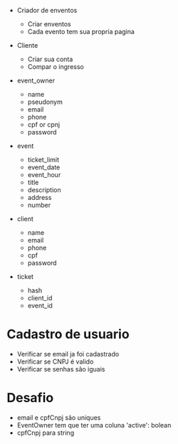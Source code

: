 - Criador de enventos
    - Criar enventos
    - Cada evento tem sua propria pagina

- Cliente
    - Criar sua conta
    - Compar o ingresso

- event_owner
    - name
    - pseudonym
    - email
    - phone
    - cpf or cpnj
    - password

- event
    - ticket_limit
    - event_date
    - event_hour
    - title
    - description
    - address
    - number

- client
    - name
    - email
    - phone
    - cpf
    - password

- ticket
    - hash
    - client_id
    - event_id

# Cadastro de usuario
- Verificar se email ja foi cadastrado
- Verificar se CNPJ é valido
- Verificar se senhas são iguais

# Desafio
- email e cpfCnpj são uniques
- EventOwner tem que ter uma coluna 'active': bolean
- cpfCnpj para string
